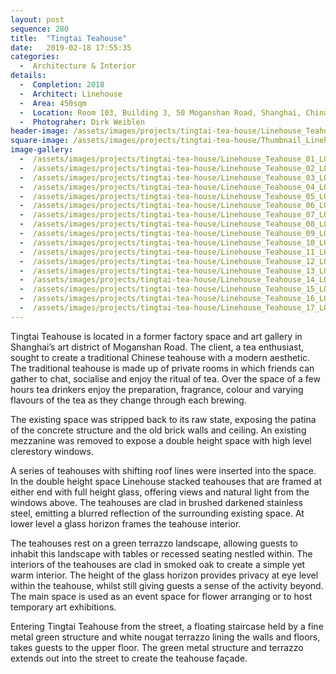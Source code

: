 ```yaml
---
layout: post
sequence: 280
title:  "Tingtai Teahouse"
date:   2019-02-18 17:55:35
categories:
  -  Architecture & Interior
details:
  -  Completion: 2018
  -  Architect: Linehouse
  -  Area: 450sqm
  -  Location: Room 103, Building 3, 50 Moganshan Road, Shanghai, China
  -  Photograher: Dirk Weiblen
header-image: /assets/images/projects/tingtai-tea-house/Linehouse_Teahouse_12_LO.jpg
square-image: /assets/images/projects/tingtai-tea-house/Thumbnail_Linehouse_Teahouse_03_LO.jpg
image-gallery:
  -  /assets/images/projects/tingtai-tea-house/Linehouse_Teahouse_01_LO.jpg
  -  /assets/images/projects/tingtai-tea-house/Linehouse_Teahouse_02_LO.jpg
  -  /assets/images/projects/tingtai-tea-house/Linehouse_Teahouse_03_LO.jpg
  -  /assets/images/projects/tingtai-tea-house/Linehouse_Teahouse_04_LO.jpg
  -  /assets/images/projects/tingtai-tea-house/Linehouse_Teahouse_05_LO.jpg
  -  /assets/images/projects/tingtai-tea-house/Linehouse_Teahouse_06_LO.jpg
  -  /assets/images/projects/tingtai-tea-house/Linehouse_Teahouse_07_LO.jpg
  -  /assets/images/projects/tingtai-tea-house/Linehouse_Teahouse_08_LO.jpg
  -  /assets/images/projects/tingtai-tea-house/Linehouse_Teahouse_09_LO.jpg
  -  /assets/images/projects/tingtai-tea-house/Linehouse_Teahouse_10_LO.jpg
  -  /assets/images/projects/tingtai-tea-house/Linehouse_Teahouse_11_LO.jpg
  -  /assets/images/projects/tingtai-tea-house/Linehouse_Teahouse_12_LO.jpg
  -  /assets/images/projects/tingtai-tea-house/Linehouse_Teahouse_13_LO.jpg
  -  /assets/images/projects/tingtai-tea-house/Linehouse_Teahouse_14_LO.jpg
  -  /assets/images/projects/tingtai-tea-house/Linehouse_Teahouse_15_LO.jpg
  -  /assets/images/projects/tingtai-tea-house/Linehouse_Teahouse_16_LO.jpg
  -  /assets/images/projects/tingtai-tea-house/Linehouse_Teahouse_17_LO.jpg
---
```

Tingtai Teahouse is located in a former factory space and art gallery in Shanghai’s art district of Moganshan Road. The client, a tea enthusiast, sought to create a traditional Chinese teahouse with a modern aesthetic. The traditional teahouse is made up of private rooms in which friends can gather to chat, socialise and enjoy the ritual of tea. Over the space of a few hours tea drinkers enjoy the preparation, fragrance, colour and varying flavours of the tea as they change through each brewing. 

The existing space was stripped back to its raw state, exposing the patina of the concrete structure and the old brick walls and ceiling. An existing mezzanine was removed to expose a double height space with high level clerestory windows.  

A series of teahouses with shifting roof lines were inserted into the space. In the double height space Linehouse stacked teahouses that are framed at either end with full height glass, offering views and natural light from the windows above. The teahouses are clad in brushed darkened stainless steel, emitting a blurred reflection of the surrounding existing space. At lower level a glass horizon frames the teahouse interior. 

The teahouses rest on a green terrazzo landscape, allowing guests to inhabit this landscape with tables or recessed seating nestled within. The interiors of the teahouses are clad in smoked oak to create a simple yet warm interior. The height of the glass horizon provides privacy at eye level within the teahouse, whilst still giving guests a sense of the activity beyond. The main space is used as an event space for flower arranging or to host temporary art exhibitions.

Entering Tingtai Teahouse from the street, a floating staircase held by a fine metal green structure and white nougat terrazzo lining the walls and floors, takes guests to the upper floor. The green metal structure and terrazzo extends out into the street to create the teahouse façade.
